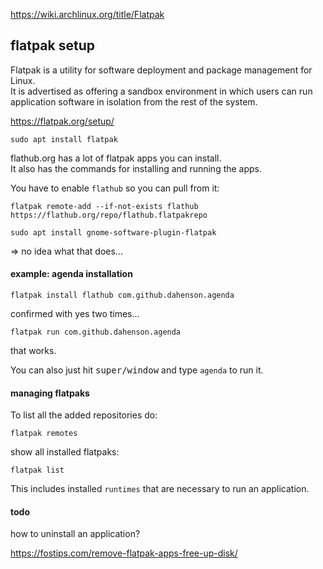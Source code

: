 https://wiki.archlinux.org/title/Flatpak

## flatpak setup

Flatpak is a utility for software deployment and package management for Linux.\
It is advertised as offering a sandbox environment in which users can run application software in isolation from the rest of the system.

https://flatpak.org/setup/

```
sudo apt install flatpak
```

flathub.org has a lot of flatpak apps you can install.\
It also has the commands for installing and running the apps.

You have to enable `flathub` so you can pull from it:
```
flatpak remote-add --if-not-exists flathub https://flathub.org/repo/flathub.flatpakrepo
```

```
sudo apt install gnome-software-plugin-flatpak
```
=> no idea what that does...

#### example: agenda installation
```
flatpak install flathub com.github.dahenson.agenda
```
confirmed with yes two times...
```
flatpak run com.github.dahenson.agenda
```
that works.

You can also just hit <kbd>super/window</kbd> and type `agenda` to run it.

#### managing flatpaks

To list all the added repositories do:
```
flatpak remotes
```

show all installed flatpaks:
```
flatpak list
```
This includes installed `runtimes` that are necessary to run an application.


#### todo

how to uninstall an application?

https://fostips.com/remove-flatpak-apps-free-up-disk/

